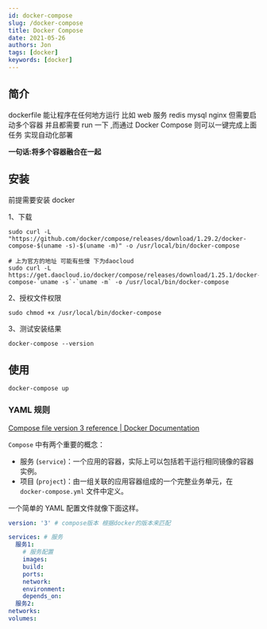 ```yaml
---
id: docker-compose
slug: /docker-compose
title: Docker Compose
date: 2021-05-26
authors: Jon
tags: [docker]
keywords: [docker]
---
```


<!-- truncate -->

## 简介

dockerfile 能让程序在任何地方运行 比如 web 服务 redis mysql nginx 但需要启动多个容器 并且都需要 run 一下 ,而通过 Docker Compose 则可以一键完成上面任务 实现自动化部署

**一句话:将多个容器融合在一起**

## 安装

前提需要安装 docker

1、下载

```shell
sudo curl -L "https://github.com/docker/compose/releases/download/1.29.2/docker-compose-$(uname -s)-$(uname -m)" -o /usr/local/bin/docker-compose

# 上为官方的地址 可能有些慢 下为daocloud
sudo curl -L https://get.daocloud.io/docker/compose/releases/download/1.25.1/docker-compose-`uname -s`-`uname -m` -o /usr/local/bin/docker-compose

```

2、授权文件权限

```shell
sudo chmod +x /usr/local/bin/docker-compose
```

3、测试安装结果

```
docker-compose --version
```

## 使用

```
docker-compose up
```

### YAML 规则

[Compose file version 3 reference | Docker Documentation](https://docs.docker.com/compose/compose-file/compose-file-v3/#compose-file-structure-and-examples)

`Compose` 中有两个重要的概念：

- 服务 (`service`)：一个应用的容器，实际上可以包括若干运行相同镜像的容器实例。
- 项目 (`project`)：由一组关联的应用容器组成的一个完整业务单元，在 `docker-compose.yml` 文件中定义。

一个简单的 YAML 配置文件就像下面这样。

```yaml
version: '3' # compose版本 根据docker的版本来匹配

services: # 服务
  服务1:
    # 服务配置
    images:
    build:
    ports:
    network:
    environment:
    depends_on:
  服务2:
networks:
volumes:
```
